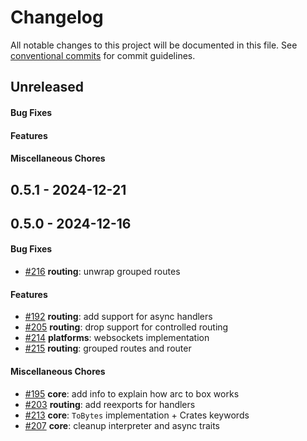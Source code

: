 # Changelog
All notable changes to this project will be documented in this file. See [conventional commits](https://www.conventionalcommits.org/) for commit guidelines.

## Unreleased
#### Bug Fixes

#### Features

#### Miscellaneous Chores


## 0.5.1 - 2024-12-21

## 0.5.0 - 2024-12-16
#### Bug Fixes
- [#216](../../../../pull/216) **routing**: unwrap grouped routes

#### Features
- [#192](../../../../pull/192) **routing**: add support for async handlers
- [#205](../../../../pull/205) **routing**: drop support for controlled routing
- [#214](../../../../pull/214) **platforms**: websockets implementation
- [#215](../../../../pull/215) **routing**: grouped routes and router

#### Miscellaneous Chores
- [#195](../../../../pull/195) **core**: add info to explain how arc to box works
- [#203](../../../../pull/203) **routing**: add reexports for handlers
- [#213](../../../../pull/213) **core**: `ToBytes` implementation + Crates keywords
- [#207](../../../../pull/207) **core**: cleanup interpreter and async traits